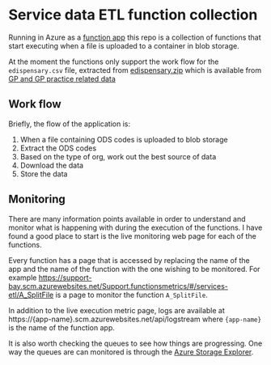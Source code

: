 # Service data ETL function collection

Running in Azure as a [function app](https://azure.microsoft.com/en-gb/services/functions/)
this repo is a collection of functions that start executing when a file is
uploaded to a container in blob storage.

At the moment the functions only support the work flow for the `edispensary.csv`
file, extracted from [edispensary.zip](https://digital.nhs.uk/media/390/edispensary/zip/edispensary)
which is available from [GP and GP practice related data](https://digital.nhs.uk/organisation-data-service/data-downloads/gp-data)

## Work flow

Briefly, the flow of the application is:

1. When a file containing ODS codes is uploaded to blob storage
1. Extract the ODS codes
1. Based on the type of org, work out the best source of data
1. Download the data
1. Store the data

## Monitoring

There are many information points available in order to understand and monitor
what is happening with during the execution of the functions. I have found a
good place to start is the live monitoring web page for each of the functions.

Every function has a page that is accessed by replacing the name of the app
and the name of the function with the one wishing to be monitored. For example
https://support-bay.scm.azurewebsites.net/Support.functionsmetrics/#/services-etl/A_SplitFile
is a page to monitor the function `A_SplitFile`.

In addition to the live execution metric page, logs are available at
https://{app-name}.scm.azurewebsites.net/api/logstream where `{app-name}` is
the name of the function app.

It is also worth checking the queues to see how things are progressing. One
way the queues are can monitored is through the [Azure Storage Explorer](http://storageexplorer.com/).
